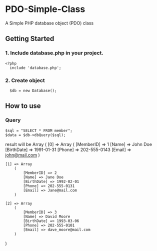 # PDO-Simple-Class
A Simple PHP database object (PDO) class

## Getting Started
### 1. Include database.php in your project.
```
<?php
  include 'database.php';
```

### 2. Create object
```
  $db = new Database();
```

## How to use
### Query

```
$sql = "SELECT * FROM member";
$data = $db->dbQuery($sql);
```
result will be
Array
(
    [0] => Array
        (
            [MemberID] => 1
            [Name] => John Doe
            [BirthDate] => 1991-01-31
            [Phone] => 202-555-0143
            [Email] => john@mail.com
        )

    [1] => Array
        (
            [MemberID] => 2
            [Name] => Jane Doe
            [BirthDate] => 1992-02-01
            [Phone] => 202-555-0131
            [Email] => Jane@mail.com
        )

    [2] => Array
        (
            [MemberID] => 3
            [Name] => David Moore
            [BirthDate] => 1993-03-06
            [Phone] => 202-555-0101
            [Email] => dave_moore@mail.com
        )
)
